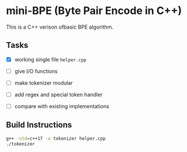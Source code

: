 # mini-BPE (Byte Pair Encode in C++)

This is a C++ verison ofbasic BPE algorithm.

## Tasks
- [x] working single file `helper.cpp`
- [ ] give I/O functions
- [ ] make tokenizer modular
- [ ] add regex and special token handler
- [ ] compare with existing implementations



## Build Instructions

```bash
g++ -std=c++17 -o tokenizer helper.cpp 
./tokenizer
```